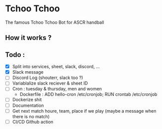 # Tchoo Tchoo

The famous Tchoo Tchoo Bot for ASCR handball

## How it works ? 

## Todo :
- [x] Split into services, sheet, slack, discord, ...
- [x] Slack message
- [ ] Discord Log (shouterr, slack too ?)
- [ ] Variablalize slack reciever & sheet ID
- [ ] Cron : tuesday & thursday, men and women
  - Dockerfile : ADD hello-cron /etc/cronjob; RUN crontab /etc/cronjob 
- [ ] Dockerize shit
- [ ] Documentation
- [ ] Get next match houre, team, place if we play (maybe a message when there is no match)
- [ ] CI/CD Github action
